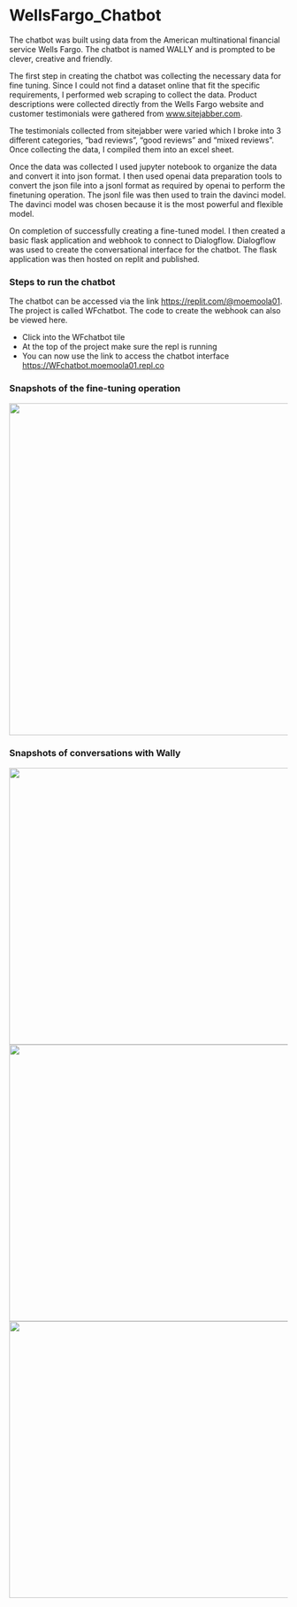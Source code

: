 # WellsFargo_Chatbot

The chatbot was built using data from the American multinational financial service Wells 
Fargo. The chatbot is named WALLY and is prompted to be clever, creative and friendly.

The first step in creating the chatbot was collecting the necessary data for fine tuning. Since 
I could not find a dataset online that fit the specific requirements, I performed web scraping 
to collect the data. Product descriptions were collected directly from the Wells Fargo 
website and customer testimonials were gathered from www.sitejabber.com.

The testimonials collected from sitejabber were varied which I broke into 3 different 
categories, “bad reviews”, “good reviews” and “mixed reviews”. Once collecting the data, I 
compiled them into an excel sheet.

Once the data was collected I used jupyter notebook to organize the data and convert it into 
json format. I then used openai data preparation tools to convert the json file into a jsonl
format as required by openai to perform the finetuning operation. The jsonl file was then 
used to train the davinci model. The davinci model was chosen because it is the most 
powerful and flexible model.

On completion of successfully creating a fine-tuned model. I then created a basic flask 
application and webhook to connect to Dialogflow. Dialogflow was used to create the 
conversational interface for the chatbot. The flask application was then hosted on replit and 
published.

### Steps to run the chatbot
The chatbot can be accessed via the link https://replit.com/@moemoola01. The project is 
called WFchatbot. The code to create the webhook can also be viewed here.
- Click into the WFchatbot tile
- At the top of the project make sure the repl is running
- You can now use the link to access the chatbot interface 
https://WFchatbot.moemoola01.repl.co

### Snapshots of the fine-tuning operation
<img src="https://github.com/MoeMoola3/WellsFargo_Chatbot/assets/73942516/1177565e-217a-4cc8-9ede-75878220d849"  width="850" height="600" />

### Snapshots of conversations with Wally

<img src="https://github.com/MoeMoola3/WellsFargo_Chatbot/assets/73942516/f87b3818-1ab7-4ecb-a293-33d0bb473c60"  width="850" height="500" />
<img src="https://github.com/MoeMoola3/WellsFargo_Chatbot/assets/73942516/cac0f7a2-aed7-420e-99d6-99d3dda66ca2"  width="850" height="500" />
<img src="https://github.com/MoeMoola3/WellsFargo_Chatbot/assets/73942516/2edb8421-f2e2-4d71-874f-e77d879fd900"  width="850" height="500" />

